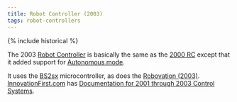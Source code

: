 ```yaml
---
title: Robot Controller (2003)
tags: robot-controllers
---
```


{% include historical %}

The 2003 [Robot Controller](robot-controller)
is basically the same as the [2000 RC](Robot_Controller_%282000%29
"Robot Controller \(2000\)" ) except that it added support for [Autonomous
mode](autonomous-mode).

It uses the [BS2sx](BS2sx "BS2sx" ) microcontroller, as does the
[Robovation (2003)](robovation).
[InnovationFirst.com](http://innovationfirst.com "http://innovationfirst.com"
) has [Documentation for 2001 through 2003 Control
Systems](http://innovationfirst.com/FIRSTRobotics/documentation-legacy.htm
"http://innovationfirst.com/FIRSTRobotics/documentation-legacy.htm" ).